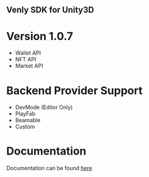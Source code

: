 ## Venly SDK for Unity3D

# Version 1.0.7
- Wallet API
- NFT API
- Market API

# Backend Provider Support
- DevMode (Editor Only)
- PlayFab
- Beamable
- Custom

# Documentation
Documentation can be found [here](https://docs.venly.io/venly-gaming-toolkit/)
